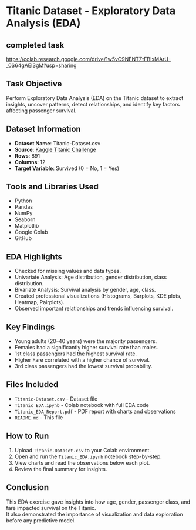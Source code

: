 # Titanic Dataset - Exploratory Data Analysis (EDA)

## completed task
https://colab.research.google.com/drive/1w5vC9NENTZtFBIxMArU-_0S64gAEISgM?usp=sharing

## Task Objective
Perform Exploratory Data Analysis (EDA) on the Titanic dataset to extract insights, uncover patterns, detect relationships, and identify key factors affecting passenger survival.

##  Dataset Information
- **Dataset Name**: Titanic-Dataset.csv
- **Source**: [Kaggle Titanic Challenge](https://www.kaggle.com/c/titanic)
- **Rows**: 891
- **Columns**: 12
- **Target Variable**: Survived (0 = No, 1 = Yes)

##  Tools and Libraries Used
- Python 
- Pandas
- NumPy
- Seaborn
- Matplotlib
- Google Colab
- GitHub

## EDA Highlights
- Checked for missing values and data types.
- Univariate Analysis: Age distribution, gender distribution, class distribution.
- Bivariate Analysis: Survival analysis by gender, age, class.
- Created professional visualizations (Histograms, Barplots, KDE plots, Heatmap, Pairplots).
- Observed important relationships and trends influencing survival.

## Key Findings
- Young adults (20–40 years) were the majority passengers.
- Females had a significantly higher survival rate than males.
- 1st class passengers had the highest survival rate.
- Higher Fare correlated with a higher chance of survival.
- 3rd class passengers had the lowest survival probability.

##  Files Included
- `Titanic-Dataset.csv` - Dataset file
- `Titanic_EDA.ipynb` - Colab notebook with full EDA code
- `Titanic_EDA_Report.pdf` - PDF report with charts and observations
- `README.md` - This file

##  How to Run
1. Upload `Titanic-Dataset.csv` to your Colab environment.
2. Open and run the `Titanic_EDA.ipynb` notebook step-by-step.
3. View charts and read the observations below each plot.
4. Review the final summary for insights.

##  Conclusion
This EDA exercise gave insights into how age, gender, passenger class, and fare impacted survival on the Titanic.  
It also demonstrated the importance of visualization and data exploration before any predictive model.
